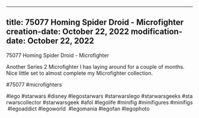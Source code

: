 ----
title: 75077 Homing Spider Droid - Microfighter
creation-date: October 22, 2022
modification-date: October 22, 2022
----

75077 Homing Spider Droid - Microfighter

Another Series 2 Microfighter I has laying around for a couple of months. Nice little set to almost complete my Microfighter collection. 

#75077 #microfighters 
 
 

#lego #starwars #disney #legostarwars #starwarslego #starwarsgeeks #starwarscollector #starwarsgeek #afol #legolife #minifig #minifigures #minifigs #legoaddict #legoworld  #legomania #legofan #legophoto 

